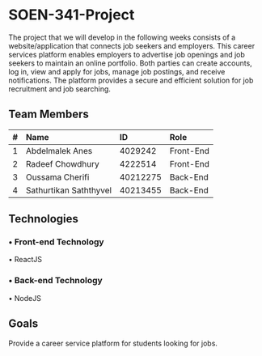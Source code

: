 # SOEN-341-Project

<p> The project that we will develop in the following weeks consists of a website/application that connects job seekers and employers.
This career services platform enables employers to advertise job openings and job seekers to maintain an online portfolio. 
Both parties can create accounts, log in, view and apply for jobs, manage job postings, and receive notifications.
The platform provides a secure and efficient solution for job recruitment and job searching.  </p>


## Team Members

| #   | Name                       | ID       | Role      |
| --- | :------------------------- | :------- | :-------- |
| 1   | Abdelmalek Anes            | 4029242  | Front-End |
| 2   | Radeef Chowdhury           | 4222514  | Front-End |
| 3   | Oussama Cherifi            | 40212275 | Back-End  |
| 4   | Sathurtikan Saththyvel     | 40213455 | Back-End  |


## Technologies

### • Front-end Technology

• ReactJS


### • Back-end Technology

• NodeJS


## Goals
Provide a career service platform for students looking for jobs. 
